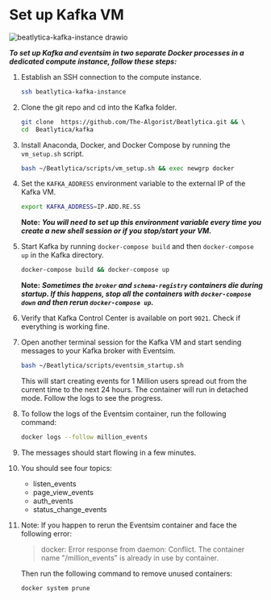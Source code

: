 # Set up Kafka VM

![beatlytica-kafka-instance drawio](https://user-images.githubusercontent.com/83602292/233758394-2b69bd6b-873c-4606-bf67-b3f1b777f2dd.png)

***To set up Kafka and eventsim in two separate Docker processes in a dedicated compute instance, follow these steps:***

1. Establish an SSH connection to the compute instance.

   ```bash
   ssh beatlytica-kafka-instance
   ```

2. Clone the git repo and cd into the Kafka folder.

   ```bash
   git clone  https://github.com/The-Algorist/Beatlytica.git && \ 
   cd  Beatlytica/kafka
   ```

3. Install Anaconda, Docker, and Docker Compose by running the `vm_setup.sh` script.

   ```bash
   bash ~/Beatlytica/scripts/vm_setup.sh && exec newgrp docker
   ```

4. Set the `KAFKA_ADDRESS` environment variable to the external IP of the Kafka VM.

   ```bash
   export KAFKA_ADDRESS=IP.ADD.RE.SS
   ```

   **Note:** ***You will need to set up this environment variable every time you create a new shell session or if you stop/start your VM.***

5. Start Kafka by running `docker-compose build` and then `docker-compose up` in the Kafka directory.

   ```bash
   docker-compose build && docker-compose up
   ```

   **Note:** ***Sometimes the `broker` and `schema-registry` containers die during startup. If this happens, stop all the containers with `docker-compose down` and then rerun `docker-compose up`.***

6. Verify that Kafka Control Center is available on port `9021`. Check if everything is working fine.

7. Open another terminal session for the Kafka VM and start sending messages to your Kafka broker with Eventsim.

   ```bash
   bash ~/Beatlytica/scripts/eventsim_startup.sh
   ```

   This will start creating events for 1 Million users spread out from the current time to the next 24 hours. The container will run in detached mode. Follow the logs to see the progress.

8. To follow the logs of the Eventsim container, run the following command:

   ```bash
   docker logs --follow million_events
   ```

9. The messages should start flowing in a few minutes.

10. You should see four topics:

    - listen_events
    - page_view_events
    - auth_events
    - status_change_events

    

11. Note: If you happen to rerun the Eventsim container and face the following error:
  
    >docker: Error response from daemon: Conflict. The container name "/million_events" is already in use by container.

    Then run the following command to remove unused containers:

    ```bash
    docker system prune
    ```
